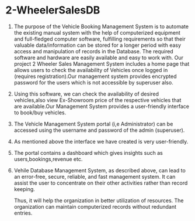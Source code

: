# 2-WheelerSalesDB
1. The purpose of the Vehicle Booking Management System is to automate the existing manual system with the help of computerized equipment 
   and full-fledged computer software, fulfilling requirements so that their valuable data/information can be stored for a longer period 
   with easy access and manipulation of records in the Database. The required software and hardware are easily available and easy to work 
   with. Our project 2 Wheeler Sales Management System includes a home page that allows users to check the availability of Vehicles once 
   logged in (requires registration).Our management system provides encrypted password for the users which is not accessible by superuser 
   also.

2. Using this software, we can check the availability of desired vehicles,also view Ex-Showroom price of the respective vehicles that are 
   available.Our Management System provides a user-friendly interface to book/buy vehicles.

3. The Vehicle Management System portal (i,e Administrator) can be accessed using the username and password of the admin (superuser).

4. As mentioned above the interface we have created is very user-friendly.

5. The portal contains a dashboard which gives insights such as users,bookings,revenue etc.

6. Vehile Database Management System, as described above, can lead to an error-free, secure, reliable, and fast management system. It can 
   assist the user to concentrate on their other activities rather than record keeping.

   Thus, it will help the organization in better utilization of resources. The organization can maintain computerized records without 
   redundant entries.